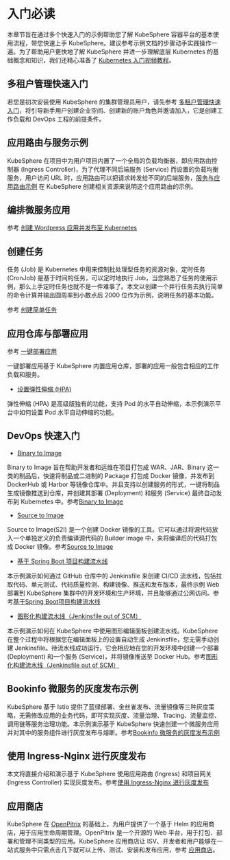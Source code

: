 # 入门必读



本章节旨在通过多个快速入门的示例帮助您了解 KubeSphere 容器平台的基本使用流程，带您快速上手 KubeSphere。建议参考示例文档的步骤动手实践操作一遍。为了帮助用户更快地了解 KubeSphere 并进一步理解底层 Kubernetes 的基础概念和知识，我们还精心准备了 [Kubernetes 入门视频教程](https://kubesphere.com.cn/videos/)。



## 多租户管理快速入门

若您是初次安装使用 KubeSphere 的集群管理员用户，请先参考 [多租户管理快速入门](../admin-quick-start)，将引导新手用户创建企业空间、创建新的账户角色并邀请加入，它是创建工作负载和 DevOps 工程的前提条件。



## 应用路由与服务示例

KubeSphere 在项目中为用户项目内置了一个全局的负载均衡器，即应用路由控制器 (Ingress Controller)，为了代理不同后端服务 (Service) 而设置的负载均衡服务，用户访问 URL 时，应用路由可以把请求转发给不同的后端服务，[服务与应用路由示例](../ingress-demo) 在 KubeSphere 创建相关资源来说明这个应用路由的示例。



## 编排微服务应用

参考 [创建 Wordpress 应用并发布至 Kubernetes](../wordpress-deployment)



## 创建任务

任务 (Job) 是 Kubernetes 中用来控制批处理型任务的资源对象，定时任务 (CronJob) 是基于时间的任务，可以定时地执行 Job，当您熟悉了任务的使用示例，那么上手定时任务也就不是一件难事了。本文以创建一个并行任务去执行简单的命令计算并输出圆周率到小数点后 2000 位作为示例，说明任务的基本功能。

参考 [创建简单任务](../job-quick-start)



## 应用仓库与部署应用

参考 [一键部署应用](../one-click-deploy)

一键部署应用基于 KubeSphere 内置应用仓库，部署的应用一般包含相应的工作负载和服务。

- [设置弹性伸缩 (HPA)](../hpa)

弹性伸缩 (HPA) 是高级版独有的功能，支持 Pod 的水平自动伸缩，本示例演示平台中如何设置 Pod 水平自动伸缩的功能。



## DevOps 快速入门

- [Binary to Image](../b2i-war)

Binary to Image 旨在帮助开发者和运维在项目打包成 WAR、JAR、Binary 这一类的制品后，快速将制品或二进制的 Package 打包成 Docker 镜像，并发布到 DockerHub 或 Harbor 等镜像仓库中。并且支持以创建服务的形式，一键将制品生成镜像推送到仓库，并创建其部署 (Deployment) 和服务 (Service) 最终自动发布到 Kubernetes 中。参考[Binary to Image](../b2i-war)

- [Source to Image](../source-to-image)

Source to Image(S2I) 是一个创建 Docker 镜像的工具。它可以通过将源代码放入一个单独定义的负责编译源代码的 Builder image 中，来将编译后的代码打包成 Docker 镜像。参考[Source to Image](../source-to-image)

- [基于 Spring Boot 项目构建流水线](../devops-online)

本示例演示如何通过 GitHub 仓库中的 Jenkinsfile 来创建 CI/CD 流水线，包括拉取代码、单元测试、代码质量检测、构建镜像、推送和发布版本，最终示例 Web 部署到 KubeSphere 集群中的开发环境和生产环境，并且能够通过公网访问。参考[基于Spring Boot项目构建流水线](../devops-online)

- [图形化构建流水线（Jenkinsfile out of SCM）](../jenkinsfile-out-of-scm)

本示例演示如何在 KubeSphere 中使用图形编辑面板创建流水线。KubeSphere 在整个过程中将根据您在编辑面板上的设置自动生成 Jenkinsfile，您无需手动创建 Jenkinsfile。待流水线成功运行，它会相应地在您的开发环境中创建一个部署 (Deployment) 和一个服务 (Service)，并将镜像推送至 Docker Hub。参考[图形化构建流水线（Jenkinsfile out of SCM）](../jenkinsfile-out-of-scm)



## Bookinfo 微服务的灰度发布示例

KubeSphere 基于 Istio 提供了蓝绿部署、金丝雀发布、流量镜像等三种灰度策略，无需修改应用的业务代码，即可实现灰度、流量治理、Tracing、流量监控、调用链等服务治理功能。本示例演示基于 KubeSphere 快速创建一个微服务应用并对其中的服务组件进行灰度发布与熔断。参考[Bookinfo 微服务的灰度发布示例](../bookinfo-canary.md)



## 使用 Ingress-Nginx 进行灰度发布

本文将直接介绍和演示基于 KubeSphere 使用应用路由 (Ingress) 和项目网关 (Ingress Controller) 实现灰度发布。参考[使用 Ingress-Nginx 进行灰度发布](../ingress-canary.md)



## 应用商店

KubeSphere 在 [OpenPitrix](https://github.com/openpitrix/openpitrix) 的基础上，为用户提供了一个基于 Helm 的应用商店，用于应用生命周期管理。OpenPitrix 是一个开源的 Web 平台，用于打包、部署和管理不同类型的应用。KubeSphere 应用商店让 ISV、开发者和用户能够在一站式服务中只需点击几下就可以上传、测试、安装和发布应用，参考 [应用商店](../app-store)。
